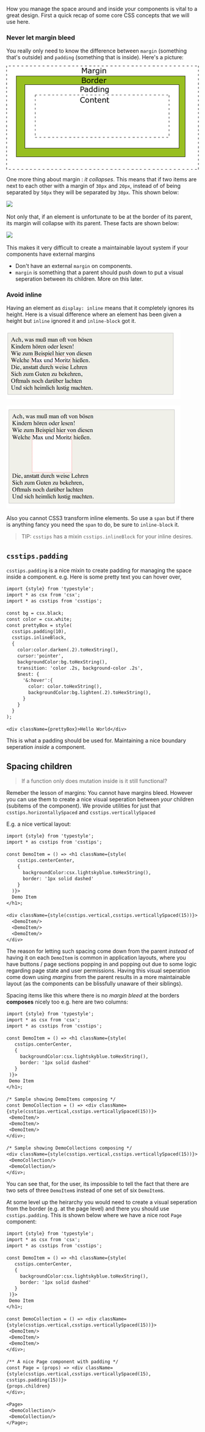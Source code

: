 How you manage the space around and inside your components is vital to a great design. First a quick recap of some core CSS concepts that we will use here.

### Never let margin bleed
You really only need to know the difference between `margin` (something that's outside) and `padding` (something that is inside). Here's a picture:

![](/images/book/marginpadding.gif)


One more thing about margin : *it collapses*. This means that if two items are next to each other with a margin of `30px` and `20px`, instead of of being separated by `50px` they will be separated by `30px`. This shown below:

![](/images/book/marginsibling.png)

Not only that, if an element is unfortunate to be at the border of its parent, its margin will collapse with its parent. These facts are shown below:

![](/images/book/marginchild.png)

This makes it very difficult to create a maintainable layout system if your components have external margins

* Don't have an external `margin` on components.
* `margin` is something that a parent should push down to put a visual seperation between its children. More on this later.

### Avoid inline
Having an element as `display: inline` means that it completely ignores its height. Here is a visual difference where an element has been given a height but `inline` ignored it and `inline-block` got it.

![](/images/book/inline.png)

![](/images/book/inlineBlock.png)

Also you cannot CSS3 transform inline elements. So use a `span` but if there is anything fancy you need the `span` to do, be sure to `inline-block` it.

> TIP: `csstips` has a mixin `csstips.inlineBlock` for your inline desires. 

## `csstips.padding`

`csstips.padding` is a nice mixin to create padding for managing the space inside a component. e.g. Here is some pretty text you can hover over,

```play
import {style} from 'typestyle';
import * as csx from 'csx';
import * as csstips from 'csstips';

const bg = csx.black;
const color = csx.white;
const prettyBox = style(
  csstips.padding(10),
  csstips.inlineBlock,
  {
    color:color.darken(.2).toHexString(),
    cursor:'pointer',
    backgroundColor:bg.toHexString(),
    transition: 'color .2s, background-color .2s',
    $nest: {
      '&:hover':{
        color: color.toHexString(),
        backgroundColor:bg.lighten(.2).toHexString(),
      }
    }
  }
);

<div className={prettyBox}>Hello World</div>
```

This is what a padding should be used for. Maintaining a nice boundary seperation *inside* a component.

## Spacing children

> If a function only does mutation inside is it still functional?

Remeber the lesson of margins: You cannot have margins bleed. However you can use them to create a nice visual seperation between *your* children (subitems of the component). We provide utilities for just that `csstips.horizontallySpaced` and `csstips.verticallySpaced` 

E.g. a nice vertical layout: 

```play
import {style} from 'typestyle';
import * as csstips from 'csstips';

const DemoItem = () => <h1 className={style(
    csstips.centerCenter,
    {
      backgroundColor:csx.lightskyblue.toHexString(),
      border: '1px solid dashed'
    }
  )}>
  Demo Item
</h1>;

<div className={style(csstips.vertical,csstips.verticallySpaced(15))}> 
  <DemoItem/>
  <DemoItem/>
  <DemoItem/>
</div>
```

The reason for letting such spacing come down from the parent *instead* of having it on each `DemoItem` is common in application layouts, where you have buttons / page sections popping in and popping out due to some logic regarding page state and user permissions. Having this visual seperation come down using *margins* from the parent results in a more maintainable layout (as the components can be blissfully unaware of their siblings).

Spacing items like this where there is no *margin bleed* at the borders **composes** nicely too e.g. here are two columns: 

 ```play
import {style} from 'typestyle';
import * as csx from 'csx';
import * as csstips from 'csstips';

const DemoItem = () => <h1 className={style(
    csstips.centerCenter,
    {
      backgroundColor:csx.lightskyblue.toHexString(),
      border: '1px solid dashed'
    }
  )}>
  Demo Item
</h1>;

/* Sample showing DemoItems composing */
const DemoCollection = () => <div className={style(csstips.vertical,csstips.verticallySpaced(15))}> 
  <DemoItem/>
  <DemoItem/>
  <DemoItem/>
</div>;

/* Sample showing DemoCollections composing */
<div className={style(csstips.vertical,csstips.verticallySpaced(15))}> 
  <DemoCollection/>
  <DemoCollection/>
</div>;
```

You can see that, for the user, its impossible to tell the fact that there are two sets of three `DemoItem`s instead of one set of six `DemoItem`s.

At some level up the heirarchy you would need to create a visual seperation from the border (e.g. at the page level) and there you should use `csstips.padding`. This is shown below where we have a nice root `Page` component: 

 ```play
import {style} from 'typestyle';
import * as csx from 'csx';
import * as csstips from 'csstips';

const DemoItem = () => <h1 className={style(
    csstips.centerCenter,
    {
      backgroundColor:csx.lightskyblue.toHexString(),
      border: '1px solid dashed'
    }
  )}>
  Demo Item
</h1>;

const DemoCollection = () => <div className={style(csstips.vertical,csstips.verticallySpaced(15))}> 
  <DemoItem/>
  <DemoItem/>
  <DemoItem/>
</div>;

/** A nice Page component with padding */
const Page = (props) => <div className={style(csstips.vertical,csstips.verticallySpaced(15), csstips.padding(15))}>
 {props.children}
</div>;

<Page>
  <DemoCollection/>
  <DemoCollection/>
</Page>;
```

